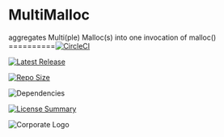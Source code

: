 # MultiMalloc
aggregates Multi(ple) Malloc(s) into one invocation of malloc()
==========[![CircleCI](https://img.shields.io/circleci/build/github/InnovAnon-Inc/MultiMalloc/?color=%23FF1100&logo=InnovAnon%2C%20Inc.&logoColor=%23FF1133&style=plastic)](https://circleci.com/gh/InnovAnon-Inc/MultiMalloc/)

[![Latest Release](https://img.shields.io/github/commits-since/InnovAnon-Inc/MultiMalloc//latest?color=%23FF1100&include_prereleases&logo=InnovAnon%2C%20Inc.&logoColor=%23FF1133&style=plastic)](https://github.com/InnovAnon-Inc/MultiMalloc//releases/latest)

[![Repo Size](https://img.shields.io/github/repo-size/InnovAnon-Inc/MultiMalloc/?color=%23FF1100&logo=InnovAnon%2C%20Inc.&logoColor=%23FF1133&style=plastic)](https://github.com/InnovAnon-Inc/MultiMalloc/)

![Dependencies](https://img.shields.io/librariesio/github/InnovAnon-Inc/MultiMalloc/?color=%23FF1100&style=plastic)

[![License Summary](https://img.shields.io/github/license/InnovAnon-Inc/MultiMalloc/?color=%23FF1100&label=Free%20Code%20for%20a%20Free%20World%21&logo=InnovAnon%2C%20Inc.&logoColor=%23FF1133&style=plastic)](https://tldrlegal.com/license/unlicense#summary)

![Corporate Logo](https://i.imgur.com/UD8y4Is.gif)

